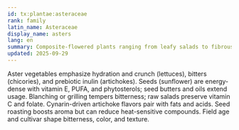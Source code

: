 ```yaml
---
id: tx:plantae:asteraceae
rank: family
latin_name: Asteraceae
display_name: asters
lang: en
summary: Composite-flowered plants ranging from leafy salads to fibrous flower heads and oil-rich seeds; this node covers lettuces, chicories, artichokes, and sunflower products.
updated: 2025-09-29
---
```


Aster vegetables emphasize hydration and crunch (lettuces), bitters (chicories), and prebiotic inulin (artichokes). Seeds (sunflower) are energy-dense with vitamin E, PUFA, and phytosterols; seed butters and oils extend usage. Blanching or grilling tempers bitterness; raw salads preserve vitamin C and folate. Cynarin-driven artichoke flavors pair with fats and acids. Seed roasting boosts aroma but can reduce heat-sensitive compounds. Field age and cultivar shape bitterness, color, and texture.
